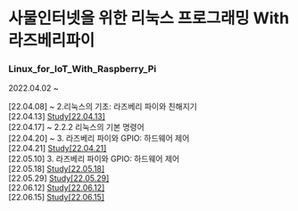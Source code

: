 # 사물인터넷을 위한 리눅스 프로그래밍 With 라즈베리파이

### Linux_for_IoT_With_Raspberry_Pi  

2022.04.02 ~  

[22.04.08] ~ 2.리눅스의 기초: 라즈베리 파이와 친해지기  
[22.04.13] <a href="https://www.notion.so/Study-22-04-13-3661bcfc9da2411a906fa1333c7b6139" target="_blank">Study[22.04.13]</a>   
[22.04.17] ~ 2.2.2 리눅스의 기본 명령어  
[22.04.20] ~ 3. 라즈베리 파이와 GPIO: 하드웨어 제어  
[22.04.21] <a href="https://www.notion.so/Study-22-04-21-16ad1a7214234d33a969b66f2f91b738" target="_blank">Study[22.04.21]</a>   
[22.05.10] 3. 라즈베리 파이와 GPIO: 하드웨어 제어  
[22.05.18] <a href="https://www.notion.so/Study-22-05-18-2dee6806840f440eadff124175628c80" target="_blank">Study[22.05.18]</a>  
[22.05.29] <a href="https://www.notion.so/Study-22-05-18-2dee6806840f440eadff124175628c80" target="_blank">Study[22.05.29]</a>  
[22.06.12] <a href="https://www.notion.so/Study-22-06-12-291cb69c7df9422a82b73324e34736dc" target="_blank">Study[22.06.12]</a>  
[22.06.15] <a href="https://www.notion.so/Study-22-06-15-cda0330d3e00440392c2b4bc17cbc500" target="_blank">Study[22.06.15]</a>  
  
